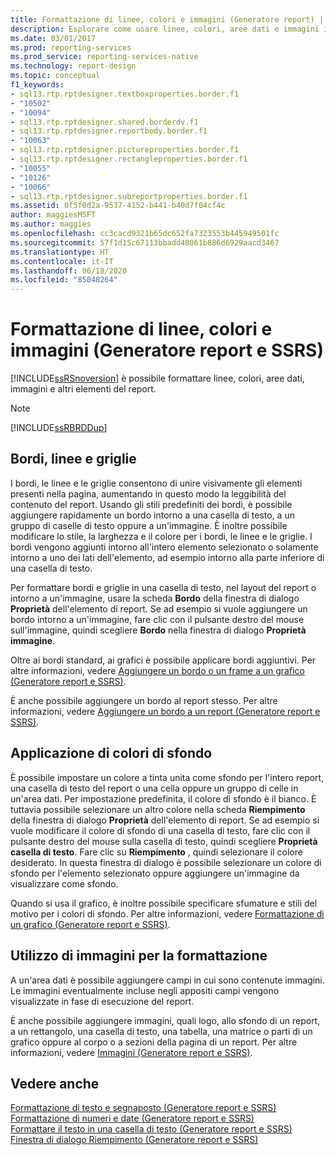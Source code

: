 ```yaml
---
title: Formattazione di linee, colori e immagini (Generatore report) | Microsoft Docs
description: Esplorare come usare linee, colori, aree dati e immagini in Generatore report. Unire visivamente gli elementi per migliorare la leggibilità in Generatore report.
ms.date: 03/01/2017
ms.prod: reporting-services
ms.prod_service: reporting-services-native
ms.technology: report-design
ms.topic: conceptual
f1_keywords:
- sql13.rtp.rptdesigner.textboxproperties.border.f1
- "10502"
- "10094"
- sql13.rtp.rptdesigner.shared.borderdv.f1
- sql13.rtp.rptdesigner.reportbody.border.f1
- "10063"
- sql13.rtp.rptdesigner.pictureproperties.border.f1
- sql13.rtp.rptdesigner.rectangleproperties.border.f1
- "10055"
- "10126"
- "10066"
- sql13.rtp.rptdesigner.subreportproperties.border.f1
ms.assetid: 0f5f0d2a-9537-4152-b441-b40d7f04cf4c
author: maggiesMSFT
ms.author: maggies
ms.openlocfilehash: cc3cacd9321b65dc652fa7323553b445949501fc
ms.sourcegitcommit: 57f1d15c67113bbadd40861b886d6929aacd3467
ms.translationtype: HT
ms.contentlocale: it-IT
ms.lasthandoff: 06/18/2020
ms.locfileid: "85048264"
---
```

# <a name="formatting-lines-colors-and-images-report-builder-and-ssrs"></a>Formattazione di linee, colori e immagini (Generatore report e SSRS)
  [!INCLUDE[ssRSnoversion](../../includes/ssrsnoversion-md.md)] è possibile formattare linee, colori, aree dati, immagini e altri elementi del report.  
  
> [!NOTE]  
>  [!INCLUDE[ssRBRDDup](../../includes/ssrbrddup-md.md)]  
  
## <a name="borders-lines-and-gridlines"></a>Bordi, linee e griglie  
 I bordi, le linee e le griglie consentono di unire visivamente gli elementi presenti nella pagina, aumentando in questo modo la leggibilità del contenuto del report. Usando gli stili predefiniti dei bordi, è possibile aggiungere rapidamente un bordo intorno a una casella di testo, a un gruppo di caselle di testo oppure a un'immagine. È inoltre possibile modificare lo stile, la larghezza e il colore per i bordi, le linee e le griglie. I bordi vengono aggiunti intorno all'intero elemento selezionato o solamente intorno a uno dei lati dell'elemento, ad esempio intorno alla parte inferiore di una casella di testo.  
  
 Per formattare bordi e griglie in una casella di testo, nel layout del report o intorno a un'immagine, usare la scheda **Bordo** della finestra di dialogo **Proprietà** dell'elemento di report. Se ad esempio si vuole aggiungere un bordo intorno a un'immagine, fare clic con il pulsante destro del mouse sull'immagine, quindi scegliere **Bordo** nella finestra di dialogo **Proprietà immagine**.  
  
 Oltre ai bordi standard, ai grafici è possibile applicare bordi aggiuntivi. Per altre informazioni, vedere [Aggiungere un bordo o un frame a un grafico &#40;Generatore report e SSRS&#41;](../../reporting-services/report-design/add-a-border-frame-to-a-chart-report-builder-and-ssrs.md).  
  
 È anche possibile aggiungere un bordo al report stesso. Per altre informazioni, vedere [Aggiungere un bordo a un report &#40;Generatore report e SSRS&#41;](../../reporting-services/report-design/add-a-border-to-a-report-report-builder-and-ssrs.md).  
  
## <a name="applying-background-colors"></a>Applicazione di colori di sfondo  
 È possibile impostare un colore a tinta unita come sfondo per l'intero report, una casella di testo del report o una cella oppure un gruppo di celle in un'area dati. Per impostazione predefinita, il colore di sfondo è il bianco. È tuttavia possibile selezionare un altro colore nella scheda **Riempimento** della finestra di dialogo **Proprietà** dell'elemento di report. Se ad esempio si vuole modificare il colore di sfondo di una casella di testo, fare clic con il pulsante destro del mouse sulla casella di testo, quindi scegliere **Proprietà casella di testo**. Fare clic su **Riempimento** , quindi selezionare il colore desiderato. In questa finestra di dialogo è possibile selezionare un colore di sfondo per l'elemento selezionato oppure aggiungere un'immagine da visualizzare come sfondo.  
  
 Quando si usa il grafico, è inoltre possibile specificare sfumature e stili del motivo per i colori di sfondo. Per altre informazioni, vedere [Formattazione di un grafico &#40;Generatore report e SSRS&#41;](../../reporting-services/report-design/formatting-a-chart-report-builder-and-ssrs.md).  
  
## <a name="using-images-as-formatting"></a>Utilizzo di immagini per la formattazione  
 A un'area dati è possibile aggiungere campi in cui sono contenute immagini. Le immagini eventualmente incluse negli appositi campi vengono visualizzate in fase di esecuzione del report.  
  
 È anche possibile aggiungere immagini, quali logo, allo sfondo di un report, a un rettangolo, una casella di testo, una tabella, una matrice o parti di un grafico oppure al corpo o a sezioni della pagina di un report. Per altre informazioni, vedere [Immagini &#40;Generatore report e SSRS&#41;](../../reporting-services/report-design/images-report-builder-and-ssrs.md).  
  
## <a name="see-also"></a>Vedere anche  
 [Formattazione di testo e segnaposto &#40;Generatore report e SSRS&#41;](../../reporting-services/report-design/formatting-text-and-placeholders-report-builder-and-ssrs.md)   
 [Formattazione di numeri e date &#40;Generatore report e SSRS&#41;](../../reporting-services/report-design/formatting-numbers-and-dates-report-builder-and-ssrs.md)   
 [Formattare il testo in una casella di testo &#40;Generatore report e SSRS&#41;](../../reporting-services/report-design/format-text-in-a-text-box-report-builder-and-ssrs.md)   
 [Finestra di dialogo Riempimento &#40;Generatore report e SSRS&#41;](https://msdn.microsoft.com/library/93a91d02-d558-4a0e-8d17-3fdf21e208d3)  
  
  
